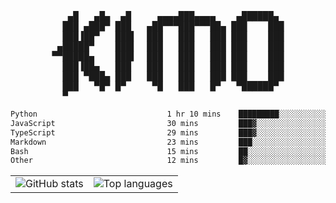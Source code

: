 <div align="center">
<pre>
   ▄█   ▄█▄  ▄█     ▄▄▄▄███▄▄▄▄    ▄██████▄ 
  ███ ▄███▀ ███   ▄██▀▀▀███▀▀▀██▄ ███    ███
  ███▐██▀   ███▌  ███   ███   ███ ███    ███
 ▄█████▀    ███▌  ███   ███   ███ ███    ███
▀▀█████▄    ███▌  ███   ███   ███ ███    ███
  ███▐██▄   ███   ███   ███   ███ ███    ███
  ███ ▀███▄ ███   ███   ███   ███ ███    ███
  ███   ▀█▀ █▀     ▀█   ███   █▀   ▀██████▀ 
  ▀                                         
</pre>
  

<!--START_SECTION:waka-->

```txt
Python                             1 hr 10 mins    █████████░░░░░░░░░░░░░░░░   35.41 %
JavaScript                         30 mins         ███▓░░░░░░░░░░░░░░░░░░░░░   15.03 %
TypeScript                         29 mins         ███▓░░░░░░░░░░░░░░░░░░░░░   14.67 %
Markdown                           23 mins         ███░░░░░░░░░░░░░░░░░░░░░░   11.69 %
Bash                               15 mins         ██░░░░░░░░░░░░░░░░░░░░░░░   07.99 %
Other                              12 mins         █▓░░░░░░░░░░░░░░░░░░░░░░░   06.11 %
```

<!--END_SECTION:waka-->

<table align="center">
  <tr>
    <td valign="top">
      <img alt="GitHub stats"
           src="https://github-readme-stats.vercel.app/api?username=kim0chi&show_icons=true&hide_title=true&rank_icon=percentile&line_height=28&hide_border=true&theme=dark" />
    </td>
    <td valign="top">
      <img alt="Top languages"
           src="https://github-readme-stats.vercel.app/api/top-langs/?username=kim0chi&layout=compact&card_width=420&langs_count=8&hide_border=true&theme=dark" />
    </td>
  </tr>
</table>


